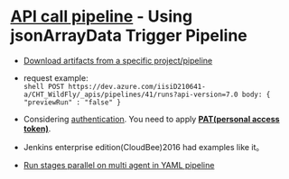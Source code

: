 # [API call pipeline](https://learn.microsoft.com/en-us/rest/api/azure/devops/pipelines/runs/run-pipeline?view=azure-devops-rest-7.0) - Using jsonArrayData Trigger Pipeline

* [Download artifacts from a specific project/pipeline](https://learn.microsoft.com/en-us/azure/devops/pipelines/tasks/reference/download-pipeline-artifact-v2?view=azure-pipelines#examples)

* request example:   
           ```shell
            POST https://dev.azure.com/iisiD210641-a/CHT_WildFly/_apis/pipelines/41/runs?api-version=7.0
            body:
            {
             "previewRun" : "false"
            }
           ```
* Considering [authentication](https://www.sanderh.dev/call-Azure-DevOps-REST-API-Postman/#authentication). You need to apply [**PAT(personal access token)**](https://learn.microsoft.com/zh-tw/azure/devops/organizations/accounts/use-personal-access-tokens-to-authenticate?view=azure-devops&tabs=Windows).  
* Jenkins enterprise edition(CloudBee)2016 had examples like it。   
* [Run stages parallel on multi agent in YAML pipeline](https://www.youtube.com/watch?v=esXNOyLbBks)